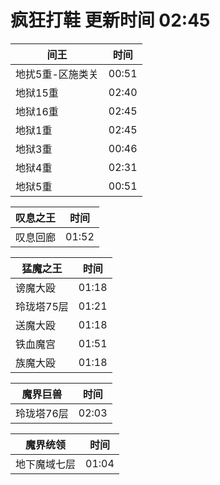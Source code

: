 # 疯狂打鞋 更新时间 02:45

| 间王   | 时间    |
|--------|-------|
| 地扰5重-区施类关 | 00:51 |
| 地狱15重 | 02:40 |
| 地狱16重 | 02:45 |
| 地狱1重 | 02:45 |
| 地狱3重 | 00:46 |
| 地狱4重 | 02:31 |
| 地狱5重 | 00:51 |

| 叹息之王   | 时间    |
|--------|-------|
| 叹息回廊 | 01:52 |

| 猛魔之王   | 时间    |
|--------|-------|
| 谤魔大殴 | 01:18 |
| 玲珑塔75层 | 01:21 |
| 送魔大殴 | 01:18 |
| 铁血魔宫 | 01:51 |
| 族魔大殴 | 01:18 |

| 魔界巨兽   | 时间    |
|--------|-------|
| 玲珑塔76层 | 02:03 |

| 魔界统领   | 时间    |
|--------|-------|
| 地下魔域七层 | 01:04 |